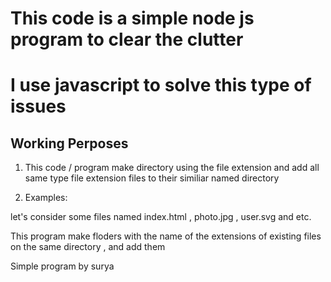 # This code is a simple node js program to clear the clutter 

# I use javascript to solve this type of issues

## Working Perposes
1. This code / program make directory using the file extension and add all same type file extension files to their similiar named directory

2. Examples: 

let's consider some files named index.html , photo.jpg , user.svg and etc. 

This program make floders with the name of the extensions of existing files on the same directory , and add them

Simple program by surya